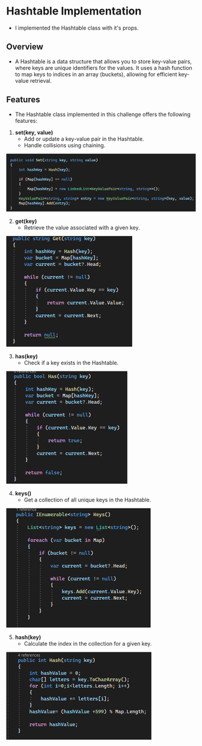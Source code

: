 # Hashtable Implementation 

+ I implemented the Hashtable class with it's props.

## Overview

+ A Hashtable is a data structure that allows you to store key-value pairs, where keys are unique identifiers for the values. It uses a hash function to map keys to indices in an array (buckets), allowing for efficient key-value retrieval.

## Features

+ The Hashtable class implemented in this challenge offers the following features:

1. **set(key, value)**
   - Add or update a key-value pair in the Hashtable.
   - Handle collisions using chaining.
	
![Set](./Assest/Set.png)

2. **get(key)**
   - Retrieve the value associated with a given key.
	
![Get](Assest/Get.png)

3. **has(key)**
   - Check if a key exists in the Hashtable.
	
![Has](./Assest/Has.png)

4. **keys()**
   - Get a collection of all unique keys in the Hashtable.
	
![Keys](./Assest/Keys.png)

5. **hash(key)**
   - Calculate the index in the collection for a given key.
	
![Hash](./Assest/Hash.png)

